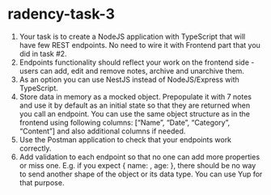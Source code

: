 # radency-task-3
1) Your task is to create a NodeJS application with TypeScript that will have few REST endpoints. No need to wire it with Frontend part that you did in task #2.
2) Endpoints functionality should reflect your work on the frontend side - users can add, edit and remove notes, archive and unarchive them.
3) As an option you can use NestJS instead of NodeJS/Express with TypeScript.
4) Store data in memory as a mocked object. Prepopulate it with 7 notes and use it by default as an initial state so that they are returned when you call an endpoint. You can use the same object structure as in the frontend using following columns: [“Name”, “Date”, “Category”, “Content”] and also additional columns if needed.
5) Use the Postman application to check that your endpoints work correctly.
6) Add validation to each endpoint so that no one can add more properties or miss one. E.g. if you expect { name: <string>, age: <integer> }, there should be no way to send another shape of the object or its data type. You can use Yup for that purpose.
